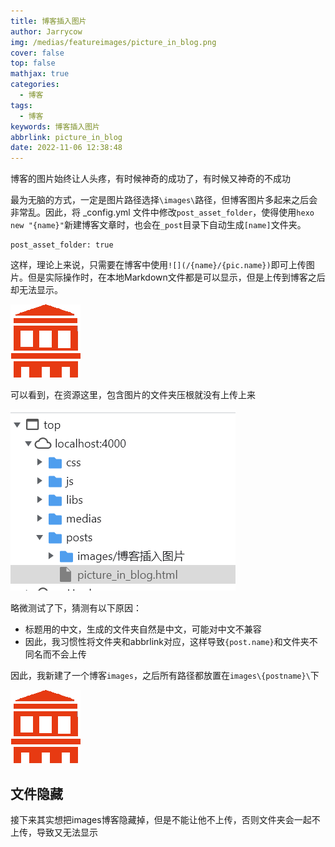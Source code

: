 ```yaml
---
title: 博客插入图片
author: Jarrycow
img: /medias/featureimages/picture_in_blog.png
cover: false
top: false
mathjax: true
categories:
  - 博客
tags:
  - 博客
keywords: 博客插入图片
abbrlink: picture_in_blog
date: 2022-11-06 12:38:48
---
```


博客的图片始终让人头疼，有时候神奇的成功了，有时候又神奇的不成功

<!--more-->

最为无脑的方式，一定是图片路径选择```\images\```路径，但博客图片多起来之后会非常乱。因此，将 _config.yml 文件中修改```post_asset_folder```，使得使用```hexo new "{name}"```新建博客文章时，也会在`_post`目录下自动生成`[name]`文件夹。

```shell
post_asset_folder: true
```

这样，理论上来说，只需要在博客中使用```![](/{name}/{pic.name})```即可上传图片。但是实际操作时，在本地Markdown文件都是可以显示，但是上传到博客之后却无法显示。

![](博客插入图片/logo.png)

可以看到，在资源这里，包含图片的文件夹压根就没有上传上来

![](images/博客插入图片/F12.png)

略微测试了下，猜测有以下原因：

- 标题用的中文，生成的文件夹自然是中文，可能对中文不兼容
- 因此，我习惯性将文件夹和abbrlink对应，这样导致```{post.name}```和文件夹不同名而不会上传

因此，我新建了一个博客`images`，之后所有路径都放置在`images\{postname}\`下

![](images/博客插入图片/logo.png)

## 文件隐藏

接下来其实想把images博客隐藏掉，但是不能让他不上传，否则文件夹会一起不上传，导致又无法显示
